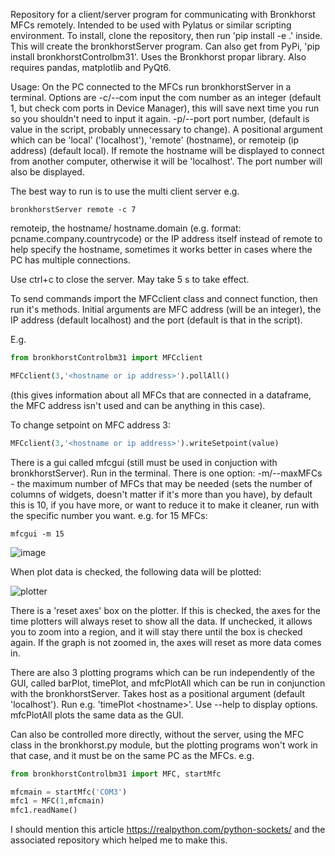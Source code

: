 Repository for a client/server program for communicating with Bronkhorst MFCs remotely. Intended to be used with Pylatus or similar scripting environment. To install, clone the repository, then run 'pip install -e .' inside. This will create the bronkhorstServer program. Can also get from PyPi, 'pip install bronkhorstControlbm31'. Uses the Bronkhorst propar library. Also requires pandas, matplotlib and PyQt6.

Usage: On the PC connected to the MFCs run bronkhorstServer in a terminal. Options are -c/--com input the com number as an integer (default 1, but check com ports in Device Manager), this will save next time you run so you shouldn't need to input it again. -p/--port port number, (default is value in the script, probably unnecessary to change). A positional argument which can be 'local' ('localhost'), 'remote' (hostname), or remoteip (ip address) (default local). If remote the hostname will be displayed to connect from another computer, otherwise it will be 'localhost'. The port number will also be displayed.

The best way to run is to use the multi client server e.g.
```
bronkhorstServer remote -c 7
```
remoteip, the hostname/ hostname.domain (e.g. format: pcname.company.countrycode) or the IP address itself instead of remote to help specify the hostname, sometimes it works better in cases where the PC has multiple connections.

Use ctrl+c to close the server. May take 5 s to take effect.

To send commands import the MFCclient class and connect function, then run it's methods. Initial arguments are MFC address (will be an integer), the IP address (default localhost) and the port (default is that in the script). 

E.g.
```python
from bronkhorstControlbm31 import MFCclient

MFCclient(3,'<hostname or ip address>').pollAll() 
```
(this gives information about all MFCs that are connected in a dataframe, the MFC address isn't used and can be anything in this case). 

To change setpoint on MFC address 3:
```python
MFCclient(3,'<hostname or ip address>').writeSetpoint(value)
```

There is a gui called mfcgui (still must be used in conjuction with bronkhorstServer). Run in the terminal. There is one option: -m/--maxMFCs - the maximum number of MFCs that may be needed (sets the number of columns of widgets, doesn't matter if it's more than you have), by default this is 10, if you have more, or want to reduce it to make it cleaner, run with the specific number you want. e.g. for 15 MFCs:
```
mfcgui -m 15
```

![image](https://github.com/user-attachments/assets/39dff271-fe6d-4c0e-9f95-e89416e3c4ce)

When plot data is checked, the following data will be plotted:

![plotter](https://github.com/user-attachments/assets/9f26bbf2-cbeb-4d9d-994d-d15f480fcfa3)

There is a 'reset axes' box on the plotter. If this is checked, the axes for the time plotters will always reset to show all the data. If unchecked, it allows you to zoom into a region, and it will stay there until the box is checked again. If the graph is not zoomed in, the axes will reset as more data comes in.

There are also 3 plotting programs which can be run independently of the GUI, called barPlot, timePlot, and mfcPlotAll which can be run in conjunction with the bronkhorstServer. Takes host as a positional argument (default 'localhost'). Run e.g. 'timePlot \<hostname\>'. Use --help to display options. mfcPlotAll plots the same data as the GUI.

Can also be controlled more directly, without the server, using the MFC class in the bronkhorst.py module, but the plotting programs won't work in that case, and it must be on the same PC as the MFCs. e.g.
```python
from bronkhorstControlbm31 import MFC, startMfc

mfcmain = startMfc('COM3')
mfc1 = MFC(1,mfcmain)
mfc1.readName()
```

I should mention this article https://realpython.com/python-sockets/ and the associated repository which helped me to make this.
